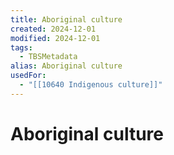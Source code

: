 ```yaml
---
title: Aboriginal culture
created: 2024-12-01
modified: 2024-12-01
tags:
  - TBSMetadata
alias: Aboriginal culture
usedFor:
  - "[[10640 Indigenous culture]]"
---
```

# Aboriginal culture
